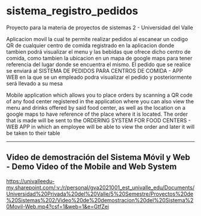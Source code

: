 # sistema_registro_pedidos

Proyecto para la materia de proyectos de sistemas 2 - Universidad del Valle

Aplicacion movil la cual te permite realizar pedidos al escanear un codigo QR de cualquier centro de comida registrado en la aplicacion donde tambien podrá visualizar el menu y las bebidas que ofrece dicho centro de comida, como tambien la ubicacion en un mapa de google maps para tener referencia del lugar donde se encuentra el mismo. El pedido que se realice se enviará al SISTEMA DE PEDIDOS PARA CENTROS DE COMIDA - APP WEB en la que se un empleado podra visualizar el pedido y posteriormente será llevado a su mesa


Mobile application which allows you to place orders by scanning a QR code of any food center registered in the application where you can also view the menu and drinks offered by said food center, as well as the location on a google maps to have reference of the place where it is located. The order that is made will be sent to the ORDERING SYSTEM FOR FOOD CENTERS - WEB APP in which an employee will be able to view the order and later it will be taken to their table

------------
Video de demostración del Sistema Móvil y Web - Demo Video of the Mobile and Web System
------------

https://univalleedu-my.sharepoint.com/:v:/r/personal/gva2021001_est_univalle_edu/Documents/Universidad%20Privada%20del%20Valle/5%20Semestre/Proyectos%20de%20Sistemas%202/Video%20de%20demostracion%20del%20Sistema%20Movil-Web.mp4?csf=1&web=1&e=GtfZei
